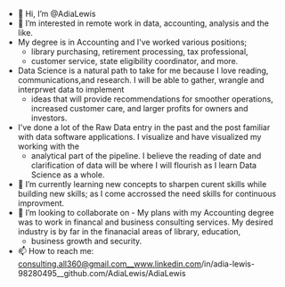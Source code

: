 - 👋 Hi, I’m @AdiaLewis
- 👀 I’m interested in remote work in data, accounting, analysis and the like.  
- My degree is in Accounting and I've worked various positions;
  - library purchasing, retirement processing, tax professional, 
  - customer service, state eligibility coordinator, and more.
- Data Science is a natural path to take for me because I love reading, communications,and research.  I will be able to gather, wrangle and interprwet data to implement
  - ideas that will provide recommendations for smoother operations, increased customer care, and larger profits for owners and investors.
- I've done a lot of the Raw Data entry in the past and the post familiar with data software applications. I visualize and have visualized my working with the 
   - analytical part of the pipeline.  I believe the reading of date and clarification of data will be where I will flourish as I learn Data Science as a whole.
- 🌱 I’m currently learning new concepts to sharpen curent skills while building new skills; as I come accrossed the need skills for continuous improvment.
- 💞️ I’m looking to collaborate on - My plans with my Accounting degree was to work in financal and business consulting services. My desired industry is by far in the finanacial areas of library, education, 
  - business growth and security.
- 📫 How to reach me: consulting.all360@gmail.com__www.linkedin.com/in/adia-lewis-98280495__github.com/AdiaLewis/AdiaLewis

<!---
AdiaLewis/AdiaLewis is a ✨ special ✨ repository because its `README.md` (this file) appears on your GitHub profile.
You can click the Preview link to take a look at your changes.
--->
